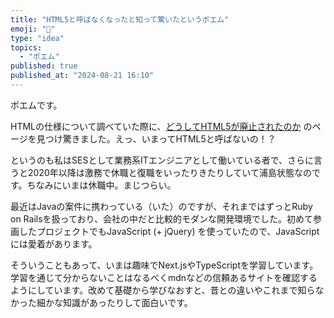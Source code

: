 ```yaml
---
title: "HTML5と呼ばなくなったと知って驚いたというポエム"
emoji: "🐥"
type: "idea"
topics:
  - "ポエム"
published: true
published_at: "2024-08-21 16:10"
---
```


ポエムです。

HTMLの仕様について調べていた際に、[どうしてHTML5が廃止されたのか](https://future-architect.github.io/articles/20210621a/) のページを見つけ驚きました。えっ、いまってHTML5と呼ばないの！？

というのも私はSESとして業務系ITエンジニアとして働いている者で、さらに言うと2020年以降は激務で休職と復職をいったりきたりしていて浦島状態なのです。ちなみにいまは休職中。まじつらい。

最近はJavaの案件に携わっている（いた）のですが、それまではずっとRuby on Railsを扱っており、会社の中だと比較的モダンな開発環境でした。初めて参画したプロジェクトでもJavaScript (+ jQuery) を使っていたので、JavaScriptには愛着があります。

そういうこともあって、いまは趣味でNext.jsやTypeScriptを学習しています。学習を通じて分からないことはなるべくmdnなどの信頼あるサイトを確認するようにしています。改めて基礎から学びなおすと、昔との違いやこれまで知らなかった細かな知識があったりして面白いです。


